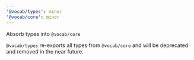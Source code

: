 ```yaml
---
'@vocab/types': minor
'@vocab/core': minor
---
```


Absorb types into `@vocab/core`

`@vocab/types` re-exports all types from `@vocab/core` and will be deprecated and removed in the near future.
